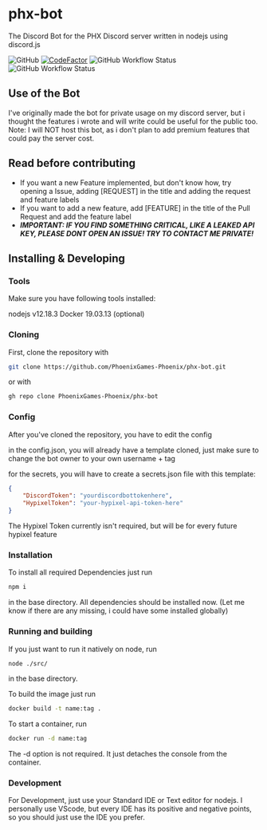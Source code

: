 # phx-bot

The Discord Bot for the PHX Discord server written in nodejs using discord.js

![GitHub](https://img.shields.io/github/license/PhoenixGames-Phoenix/phx-bot)
[![CodeFactor](https://www.codefactor.io/repository/github/phoenixgames-phoenix/phx-bot/badge/master)](https://www.codefactor.io/repository/github/phoenixgames-phoenix/phx-bot/overview/master)
![GitHub Workflow Status](https://img.shields.io/github/workflow/status/PhoenixGames-Phoenix/phx-bot/ESLint%20CI?label=ESLint&style=for-the-badge)
![GitHub Workflow Status](https://img.shields.io/github/workflow/status/PhoenixGames-Phoenix/phx-bot/Docker%20Image%20CI?label=Docker%20Build&style=for-the-badge)

## Use of the Bot

I've originally made the bot for private usage on my discord server, but i thought the features i wrote and will write could be useful for the public too.
Note: I will NOT host this bot, as i don't plan to add premium features that could pay the server cost.

## Read before contributing

- If you want a new Feature implemented, but don't know how, try opening a Issue, adding [REQUEST] in the title and adding the request and feature labels
- If you want to add a new feature, add [FEATURE] in the title of the Pull Request and add the feature label
- ***IMPORTANT: IF YOU FIND SOMETHING CRITICAL, LIKE A LEAKED API KEY, PLEASE DONT OPEN AN ISSUE! TRY TO CONTACT ME PRIVATE!***

## Installing & Developing

### Tools

Make sure you have following tools installed:

nodejs v12.18.3
Docker 19.03.13 (optional)

### Cloning

First, clone the repository with

```sh
git clone https://github.com/PhoenixGames-Phoenix/phx-bot.git
```

or with

```sh
gh repo clone PhoenixGames-Phoenix/phx-bot
```

### Config

After you've cloned the repository, you have to edit the config

in the config.json, you will already have a template cloned, just make sure to change the bot owner to your own username + tag

for the secrets, you will have to create a secrets.json file with this template:

```json
{
    "DiscordToken": "yourdiscordbottokenhere",
    "HypixelToken": "your-hypixel-api-token-here"
}
```

The Hypixel Token currently isn't required, but will be for every future hypixel feature

### Installation

To install all required Dependencies just run

```sh
npm i
```

in the base directory. All dependencies should be installed now. (Let me know if there are any missing, i could have some installed globally)

### Running and building

If you just want to run it natively on node, run

```sh
node ./src/
```

in the base directory.

To build the image just run

```sh
docker build -t name:tag .
```

To start a container, run

```sh
docker run -d name:tag
```

The -d option is not required. It just detaches the console from the container.

### Development

For Development, just use your Standard IDE or Text editor for nodejs.
I personally use VScode, but every IDE has its positive and negative points, so you should just use the IDE you prefer.
